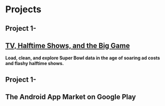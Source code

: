 # Projects
## Project 1-
## [TV, Halftime Shows, and the Big Game](https://github.com/Kaushiksshinde/Projects/tree/master/TV%2C%20Halftime%20Shows%2C%20and%20the%20Big%20Game)
 **Load, clean, and explore Super Bowl data in the age of soaring ad costs and flashy halftime shows.**   
 ## Project 1-   
## The Android App Market on Google Play 
